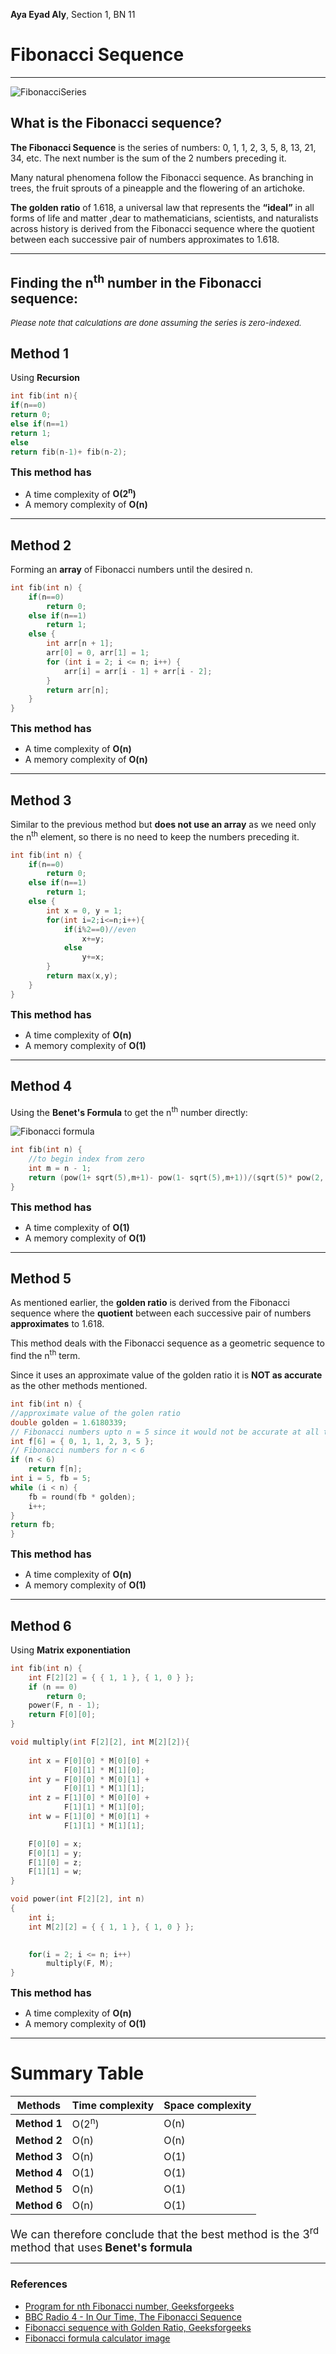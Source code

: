 **Aya Eyad Aly**,
Section 1, BN 11
# **Fibonacci Sequence**

---
![FibonacciSeries](fib.jpg)

## What is the Fibonacci sequence?

**The Fibonacci Sequence** is the series of numbers: 0, 1, 1, 2, 3, 5, 8, 13, 21, 34, etc.
The next number is the sum of the 2 numbers preceding it.

Many natural phenomena follow the Fibonacci sequence. As branching in trees, the fruit sprouts of a pineapple and the flowering of an artichoke.

**The golden ratio** of 1.618, a universal law that represents the **“ideal”** in all forms of life and matter ,dear to mathematicians, scientists, and naturalists across history is derived from the Fibonacci sequence where the quotient between each successive pair of numbers approximates to 1.618.

---
## Finding the n<sup>th</sup> number in the Fibonacci sequence:
*<font size = "2">Please note that calculations are done assuming the series is zero-indexed.</font>*

## Method 1
Using **Recursion**

```cpp
int fib(int n){
if(n==0)
return 0;
else if(n==1)
return 1;
else
return fib(n-1)+ fib(n-2);
```

**<font size="3">This method has</font>**
* A time complexity of **O(2<sup>n</sup>)**
* A memory complexity of **O(n)** 

---
## Method 2

Forming an **array** of Fibonacci numbers until the desired n.

```cpp
int fib(int n) {
    if(n==0)
        return 0;
    else if(n==1)
        return 1;
    else {
        int arr[n + 1];
        arr[0] = 0, arr[1] = 1;
        for (int i = 2; i <= n; i++) {
            arr[i] = arr[i - 1] + arr[i - 2];
        }
        return arr[n];
    }
}
```
**<font size="3">This method has</font>**
* A time complexity of **O(n)**
* A memory complexity of **O(n)**

---
## Method 3

Similar to the previous method but **does not use an array** as we need only the n<sup>th</sup> element, so there is no need to keep the numbers preceding it.

```cpp
int fib(int n) {
    if(n==0)
        return 0;
    else if(n==1)
        return 1;
    else {
        int x = 0, y = 1;
        for(int i=2;i<=n;i++){
            if(i%2==0)//even
                x+=y;
            else
                y+=x;
        }
        return max(x,y);
    }
}
```
**<font size="3">This method has</font>**
* A time complexity of **O(n)**
* A memory complexity of **O(1)**

---
## Method 4

Using the **Benet's Formula** to get the n<sup>th</sup> number directly:

![Fibonacci formula](fibonacciFormula.png)
````cpp
int fib(int n) {
    //to begin index from zero
    int m = n - 1;
    return (pow(1+ sqrt(5),m+1)- pow(1- sqrt(5),m+1))/(sqrt(5)* pow(2, m+1));
}
````
**<font size="3">This method has</font>**
* A time complexity of **O(1)**
* A memory complexity of **O(1)**

---
## Method 5

As mentioned earlier, the **golden ratio** is derived from the Fibonacci sequence where the **quotient** between each successive pair of numbers **approximates** to 1.618.

This method deals with the Fibonacci sequence as a geometric sequence to find the n<sup>th</sup> term.

Since it uses an approximate value of the golden ratio it is **NOT as accurate** as the other methods mentioned.

```c++
int fib(int n) {
//approximate value of the golen ratio
double golden = 1.6180339;
// Fibonacci numbers upto n = 5 since it would not be accurate at all to calculate them with this method
int f[6] = { 0, 1, 1, 2, 3, 5 };
// Fibonacci numbers for n < 6
if (n < 6)
    return f[n];
int i = 5, fb = 5;
while (i < n) {
    fb = round(fb * golden);
    i++;
}
return fb;
}
```
**<font size="3">This method has</font>**
* A time complexity of **O(n)**
* A memory complexity of **O(1)**

---
## Method 6
Using **Matrix exponentiation**
```c++
int fib(int n) {
    int F[2][2] = { { 1, 1 }, { 1, 0 } };
    if (n == 0)
        return 0;
    power(F, n - 1);
    return F[0][0];
}

void multiply(int F[2][2], int M[2][2]){
    
    int x = F[0][0] * M[0][0] +
            F[0][1] * M[1][0];
    int y = F[0][0] * M[0][1] +
            F[0][1] * M[1][1];
    int z = F[1][0] * M[0][0] +
            F[1][1] * M[1][0];
    int w = F[1][0] * M[0][1] +
            F[1][1] * M[1][1];

    F[0][0] = x;
    F[0][1] = y;
    F[1][0] = z;
    F[1][1] = w;
}

void power(int F[2][2], int n)
{
    int i;
    int M[2][2] = { { 1, 1 }, { 1, 0 } };

  
    for(i = 2; i <= n; i++)
        multiply(F, M);
}
```
**<font size="3">This method has</font>**
* A time complexity of **O(n)**
* A memory complexity of **O(1)**

---
# Summary Table

| Methods      | Time complexity  | Space complexity |
|------------- | ---------------- | -----------------|
| **Method 1** | O(2<sup>n</sup>) | O(n)             |
| **Method 2** | O(n)             | O(n)             |
| **Method 3** | O(n)             | O(1)             |
| **Method 4** | O(1)             | O(1)             |
| **Method 5** | O(n)             | O(1)             |
| **Method 6** | O(n)             | O(1)             |

<font size = "4">We can therefore conclude that the best method is the 3<sup>rd</sup> method that uses</font> **<font size = "4">Benet's formula</font>**

---
### References

- [Program for nth Fibonacci number, Geeksforgeeks](https://www.geeksforgeeks.org/program-for-nth-fibonacci-number/)
- [BBC Radio 4 - In Our Time, The Fibonacci Sequence](https://www.google.com/url?sa=i&url=https%3A%2F%2Fwww.bbc.co.uk%2Fprogrammes%2Fb008ct2j&psig=AOvVaw2gVRBlyCaay1oSjoQuNhD3&ust=1665082042547000&source=images&cd=vfe&ved=0CA4Q3YkBahcKEwjQttSZ4Mn6AhUAAAAAHQAAAAAQAw)
- [Fibonacci sequence with Golden Ratio, Geeksforgeeks](https://www.geeksforgeeks.org/find-nth-fibonacci-number-using-golden-ratio/)
- [Fibonacci formula calculator image](https://www.inchcalculator.com/fibonacci-sequence-calculator/)
